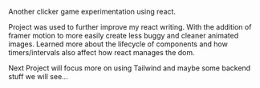 Another clicker game experimentation using react.

Project was used to further improve my react writing. With the addition of framer motion to more easily create less buggy and cleaner animated images. Learned more about the lifecycle of components and how timers/intervals also affect how react manages the dom.

Next Project will focus more on using Tailwind and maybe some backend stuff we will see...
